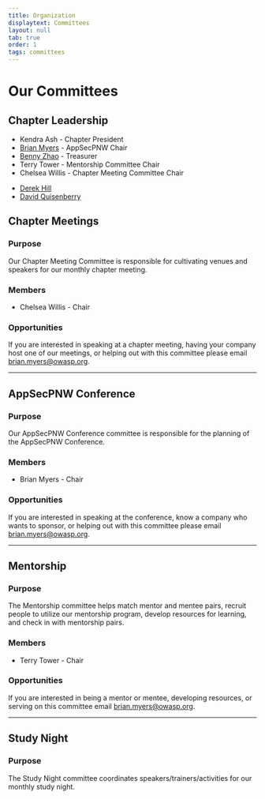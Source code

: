 ```yaml
---
title: Organization
displaytext: Committees
layout: null
tab: true
order: 1
tags: committees
---
```


# Our Committees

## Chapter Leadership
* Kendra Ash - Chapter President
* [Brian Myers](mailto:brian.myers@owasp.org) - AppSecPNW Chair
* [Benny Zhao](mailto:benny.zhao@owasp.org) - Treasurer
* Terry Tower - Mentorship Committee Chair
* Chelsea Willis - Chapter Meeting Committee Chair
<!--- * [Samuel Lemly](mailto:samuel.lemly@owasp.org) - Study Night Committee Chair --->
* [Derek Hill](mailto:derek.hill@owasp.org)
* [David Quisenberry](mailto:david.quisenberry@owasp.org)

## Chapter Meetings

### Purpose
Our Chapter Meeting Committee is responsible for cultivating venues and speakers for our monthly chapter meeting.

### Members
* Chelsea Willis - Chair

### Opportunities
If you are interested in speaking at a chapter meeting, having your company host one of our meetings, or helping out with this committee please email [brian.myers@owasp.org](mailto://brian.myers@owasp.org).

---

## AppSecPNW Conference

### Purpose
Our AppSecPNW Conference committee is responsible for the planning of the AppSecPNW Conference.

### Members
* Brian Myers - Chair

### Opportunities
If you are interested in speaking at the conference, know a company who wants to sponsor, or helping out with this committee please email [brian.myers@owasp.org](mailto:brian.myers@owasp.org).

<!--- BGM I don't think we currently have an outreach committee
---

## Membership and Community Outreach

### Purpose
Membership and Community Outreach promotes our events, learns how we can be a better chapter for our membership and local companies, universities/colleges, and like-minded organizations. 

### Opportunities
If you are interested in reaching out to our members and community please email [david.quisenberry@owasp.org](mailto://david.quisenberry@owasp.org).
--->

---

## Mentorship

### Purpose
The Mentorship committee helps match mentor and mentee pairs, recruit people to utilize our mentorship program, develop resources for learning, and check in with mentorship pairs.

### Members
* Terry Tower - Chair

### Opportunities
If you are interested in being a mentor or mentee, developing resources, or serving on this committee email [brian.myers@owasp.org](mailto://brian.myers@owasp.org).

---

## Study Night

### Purpose
The Study Night committee coordinates speakers/trainers/activities for our monthly study night.

<!--- BGM: I thnk this is no longer active, right?
### Members
* [Samuel Lemly](mailto:samuel.lemly@owasp.org) - Co-Chair

### Opportunities
If you are interested in practicing a talk, leading a hands on small group training, or serving on this committee email [david.quisenberry@owasp.org](mailto://david.quisenberry@owasp.org).
--->
